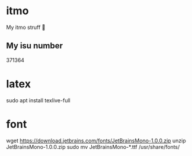 # itmo

My itmo struff 🐸

## My isu number

371364

# latex

sudo apt install texlive-full

# font

wget https://download.jetbrains.com/fonts/JetBrainsMono-1.0.0.zip
unzip JetBrainsMono-1.0.0.zip
sudo mv JetBrainsMono-\*.ttf /usr/share/fonts/
